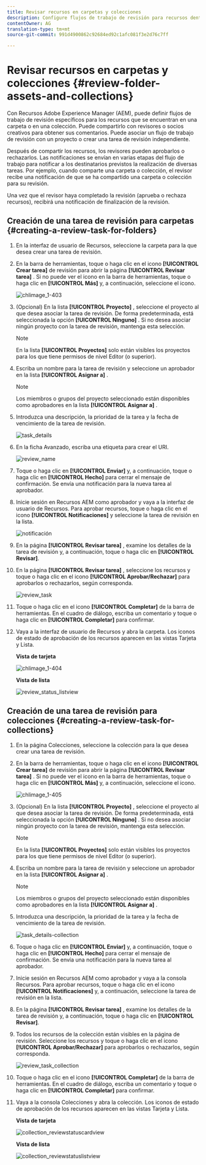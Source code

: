 ```yaml
---
title: Revisar recursos en carpetas y colecciones
description: Configure flujos de trabajo de revisión para recursos dentro de una carpeta o colección y compártalos con revisores o socios creativos para obtener comentarios.
contentOwner: AG
translation-type: tm+mt
source-git-commit: 991d4900862c92684ed92c1afc081f3e2d76c7ff

---
```



# Revisar recursos en carpetas y colecciones {#review-folder-assets-and-collections}

Con Recursos Adobe Experience Manager (AEM), puede definir flujos de trabajo de revisión específicos para los recursos que se encuentran en una carpeta o en una colección. Puede compartirlo con revisores o socios creativos para obtener sus comentarios. Puede asociar un flujo de trabajo de revisión con un proyecto o crear una tarea de revisión independiente.

Después de compartir los recursos, los revisores pueden aprobarlos o rechazarlos. Las notificaciones se envían en varias etapas del flujo de trabajo para notificar a los destinatarios previstos la realización de diversas tareas. Por ejemplo, cuando comparte una carpeta o colección, el revisor recibe una notificación de que se ha compartido una carpeta o colección para su revisión.

Una vez que el revisor haya completado la revisión (aprueba o rechaza recursos), recibirá una notificación de finalización de la revisión.

## Creación de una tarea de revisión para carpetas {#creating-a-review-task-for-folders}

1. En la interfaz de usuario de Recursos, seleccione la carpeta para la que desea crear una tarea de revisión.
1. En la barra de herramientas, toque o haga clic en el icono **[!UICONTROL Crear tarea]** de revisión para abrir la página **[!UICONTROL Revisar tarea]** . Si no puede ver el icono en la barra de herramientas, toque o haga clic en **[!UICONTROL Más]** y, a continuación, seleccione el icono.

   ![chlimage_1-403](assets/chlimage_1-403.png)

1. (Opcional) En la lista **[!UICONTROL Proyecto]** , seleccione el proyecto al que desea asociar la tarea de revisión. De forma predeterminada, está seleccionada la opción **[!UICONTROL Ninguno]** . Si no desea asociar ningún proyecto con la tarea de revisión, mantenga esta selección.

   >[!NOTE]
   >
   >En la lista **[!UICONTROL Proyectos]** solo están visibles los proyectos para los que tiene permisos de nivel Editor (o superior).

1. Escriba un nombre para la tarea de revisión y seleccione un aprobador en la lista **[!UICONTROL Asignar a]** .

   >[!NOTE]
   >
   >Los miembros o grupos del proyecto seleccionado están disponibles como aprobadores en la lista **[!UICONTROL Asignar a]** .

1. Introduzca una descripción, la prioridad de la tarea y la fecha de vencimiento de la tarea de revisión.

   ![task_details](assets/task_details.png)

1. En la ficha Avanzado, escriba una etiqueta para crear el URI.

   ![review_name](assets/review_name.png)

1. Toque o haga clic en **[!UICONTROL Enviar]** y, a continuación, toque o haga clic en **[!UICONTROL Hecho]** para cerrar el mensaje de confirmación. Se envía una notificación para la nueva tarea al aprobador.
1. Inicie sesión en Recursos AEM como aprobador y vaya a la interfaz de usuario de Recursos. Para aprobar recursos, toque o haga clic en el icono **[!UICONTROL Notificaciones]** y seleccione la tarea de revisión en la lista.

   ![notificación](assets/notification.png)

1. En la página **[!UICONTROL Revisar tarea]** , examine los detalles de la tarea de revisión y, a continuación, toque o haga clic en **[!UICONTROL Revisar]**.
1. En la página **[!UICONTROL Revisar tarea]** , seleccione los recursos y toque o haga clic en el icono **[!UICONTROL Aprobar/Rechazar]** para aprobarlos o rechazarlos, según corresponda.

   ![review_task](assets/review_task.png)

1. Toque o haga clic en el icono **[!UICONTROL Completar]** de la barra de herramientas. En el cuadro de diálogo, escriba un comentario y toque o haga clic en **[!UICONTROL Completar]** para confirmar.
1. Vaya a la interfaz de usuario de Recursos y abra la carpeta. Los iconos de estado de aprobación de los recursos aparecen en las vistas Tarjeta y Lista.

   **Vista de tarjeta**

   ![chlimage_1-404](assets/chlimage_1-404.png)

   **Vista de lista**

   ![review_status_listview](assets/review_status_listview.png)

## Creación de una tarea de revisión para colecciones {#creating-a-review-task-for-collections}

1. En la página Colecciones, seleccione la colección para la que desea crear una tarea de revisión.
1. En la barra de herramientas, toque o haga clic en el icono **[!UICONTROL Crear tarea]** de revisión para abrir la página **[!UICONTROL Revisar tarea]** . Si no puede ver el icono en la barra de herramientas, toque o haga clic en **[!UICONTROL Más]** y, a continuación, seleccione el icono.

   ![chlimage_1-405](assets/chlimage_1-405.png)

1. (Opcional) En la lista **[!UICONTROL Proyecto]** , seleccione el proyecto al que desea asociar la tarea de revisión. De forma predeterminada, está seleccionada la opción **[!UICONTROL Ninguno]** . Si no desea asociar ningún proyecto con la tarea de revisión, mantenga esta selección.

   >[!NOTE]
   >
   >En la lista **[!UICONTROL Proyectos]** solo están visibles los proyectos para los que tiene permisos de nivel Editor (o superior).

1. Escriba un nombre para la tarea de revisión y seleccione un aprobador en la lista **[!UICONTROL Asignar a]** .

   >[!NOTE]
   >
   >Los miembros o grupos del proyecto seleccionado están disponibles como aprobadores en la lista **[!UICONTROL Asignar a]** .

1. Introduzca una descripción, la prioridad de la tarea y la fecha de vencimiento de la tarea de revisión.

   ![task_details-collection](assets/task_details-collection.png)

1. Toque o haga clic en **[!UICONTROL Enviar]** y, a continuación, toque o haga clic en **[!UICONTROL Hecho]** para cerrar el mensaje de confirmación. Se envía una notificación para la nueva tarea al aprobador.
1. Inicie sesión en Recursos AEM como aprobador y vaya a la consola Recursos. Para aprobar recursos, toque o haga clic en el icono **[!UICONTROL Notificaciones]** y, a continuación, seleccione la tarea de revisión en la lista.
1. En la página **[!UICONTROL Revisar tarea]** , examine los detalles de la tarea de revisión y, a continuación, toque o haga clic en **[!UICONTROL Revisar]**.
1. Todos los recursos de la colección están visibles en la página de revisión. Seleccione los recursos y toque o haga clic en el icono **[!UICONTROL Aprobar/Rechazar]** para aprobarlos o rechazarlos, según corresponda.

   ![review_task_collection](assets/review_task_collection.png)

1. Toque o haga clic en el icono **[!UICONTROL Completar]** de la barra de herramientas. En el cuadro de diálogo, escriba un comentario y toque o haga clic en **[!UICONTROL Completar]** para confirmar.
1. Vaya a la consola Colecciones y abra la colección. Los iconos de estado de aprobación de los recursos aparecen en las vistas Tarjeta y Lista.

   **Vista de tarjeta**

   ![collection_reviewstatuscardview](assets/collection_reviewstatuscardview.png)

   **Vista de lista**

   ![collection_reviewstatuslistview](assets/collection_reviewstatuslistview.png)


